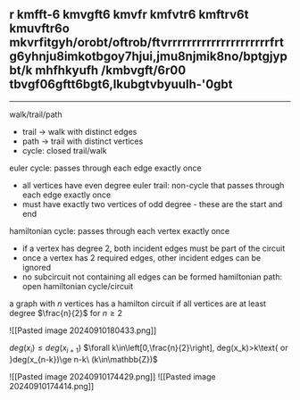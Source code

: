 ## r kmfft-6 kmvgft6 kmvfr kmfvtr6 kmftrv6t kmuvftr6o mkvrfitgyh/orobt/oftrob/ftvrrrrrrrrrrrrrrrrrrrrrfrtg6yhnju8imkotbgoy7hjui,jmu8njmik8no/bptgjypbt/k mhfhkyufh /kmbvgft/6r00 tbvgf06gftt6bgt6,lkubgtvbyuulh-'0gbt

---

walk/trail/path
- trail -> walk with distinct edges
- path -> trail with distinct vertices
- cycle: closed trail/walk

euler cycle: passes through each edge exactly once
- all vertices have even degree
euler trail: non-cycle that passes through each edge exactly once
- must have exactly two vertices of odd degree - these are the start and end

hamiltonian cycle: passes through each vertex exactly once
- if a vertex has degree 2, both incident edges must be part of the circuit
- once a vertex has 2 required edges, other incident edges can be ignored
- no subcircuit not containing all edges can be formed
hamiltonian path: open hamiltonian cycle/circuit

a graph with $n$ vertices has a hamilton circuit if all vertices are at least degree $\frac{n}{2}$ for $n\ge 2$

![[Pasted image 20240910180433.png]]

$deg(x_i)\le deg(x_{i+1})$
$\forall k\in\left[0,\frac{n}{2}\right], deg(x_k)>k\text{ or }deg(x_{n-k})\ge n-k\ (k\in\mathbb{Z})$


![[Pasted image 20240910174429.png]]
![[Pasted image 20240910174414.png]]